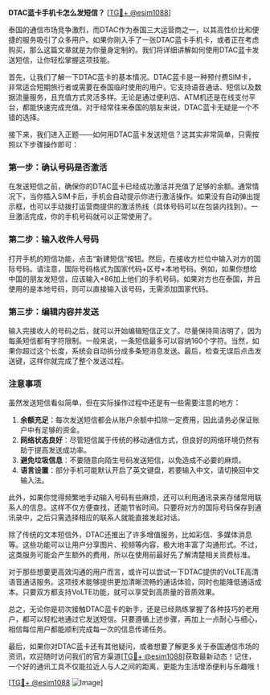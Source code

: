 **DTAC蓝卡手机卡怎么发短信？** [[TG💪+ @esim1088](https://t.me/s/esim1088)]

泰国的通信市场竞争激烈，而DTAC作为泰国三大运营商之一，以其高性价比和便捷的服务吸引了众多用户。如果你刚入手了一张DTAC蓝卡手机卡，或者正在考虑购买，那么这篇文章就是为你量身定制的。我们将详细讲解如何使用DTAC蓝卡发送短信，让你轻松掌握这项技能。

首先，让我们了解一下DTAC蓝卡的基本情况。DTAC蓝卡是一种预付费SIM卡，非常适合短期旅行者或需要在泰国临时使用的用户。它支持语音通话、短信以及数据流量服务，且充值方式灵活多样。无论是通过便利店、ATM机还是在线支付平台，都能快速完成充值。对于经常往来泰国的朋友来说，DTAC蓝卡无疑是一个不错的选择。

接下来，我们进入正题——如何用DTAC蓝卡发送短信？这其实非常简单，只需按照以下步骤操作即可：

### 第一步：确认号码是否激活

在发送短信之前，确保你的DTAC蓝卡已经成功激活并充值了足够的余额。通常情况下，当你插入SIM卡后，手机会自动提示你进行激活操作。如果没有自动弹出提示框，也可以手动拨打运营商提供的激活热线（具体号码可以在包装内找到）。一旦激活完成，你的手机号码就可以正常使用了。

### 第二步：输入收件人号码

打开手机的短信功能，点击“新建短信”按钮。然后，在接收方栏位中输入对方的国际号码。请注意，国际号码格式为国家代码+区号+本地号码。例如，如果你想给中国的朋友发短信，应该输入+86加上他们的手机号码。如果对方也在泰国，并且使用的是本地号码，则可以直接输入该号码，无需添加国家代码。

### 第三步：编辑内容并发送

输入完接收人的号码之后，就可以开始编辑短信正文了。尽量保持简洁明了，因为每条短信都有字符限制。一般来说，一条短信最多可以容纳160个字符。当然，如果你超过这个长度，系统会自动拆分成多条短消息发送。最后，检查无误后点击发送键，这样你就完成了整个发送过程。

### 注意事项

虽然发送短信看似简单，但在实际操作过程中还是有一些需要注意的地方：

1. **余额充足**：每次发送短信都会从账户余额中扣除一定费用，因此请务必保证账户中有足够的资金。
2. **网络状态良好**：尽管短信属于传统的移动通信方式，但良好的网络环境仍然有助于提高发送成功率。
3. **避免垃圾信息**：不要随意向陌生号码发送短信，以免造成不必要的麻烦。
4. **语言设置**：部分手机可能默认开启了英文键盘，若要输入中文，请切换回中文输入法。

此外，如果你觉得频繁地手动输入号码有些麻烦，还可以利用通讯录来存储常用联系人的信息。这样不仅方便查找，还能节省时间。只要将对方的国际号码保存到通讯录中，之后只需选择相应的联系人就能直接发起对话。

除了传统的文本短信外，DTAC还推出了许多增值服务，比如彩信、多媒体消息等。这些功能可以让用户分享图片、视频等内容，极大地丰富了沟通形式。不过，这类服务可能会产生额外的费用，所以在使用前最好先了解清楚相关资费标准。

对于那些想要更高效沟通的用户而言，或许可以尝试一下DTAC提供的VoLTE高清语音通话服务。这项技术能够提供更加清晰流畅的通话体验，同时也能降低通话成本。只要双方都支持VoLTE功能，就可以享受到高质量的音质效果。

总之，无论你是初次接触DTAC蓝卡的新手，还是已经熟练掌握了各种技巧的老用户，都可以轻松地通过它发送短信。只要遵循上述步骤，再加上一点耐心与细心，相信每位用户都能顺利完成每一次的信息传递任务。

最后，如果你对DTAC蓝卡还有其他疑问，或者想要了解更多关于泰国通信市场的资讯，欢迎随时访问我们的官方渠道[[TG💪+ @esim1088](https://t.me/s/esim1088)]获取最新动态！记住，一个好的通讯工具不仅能拉近人与人之间的距离，更能为生活增添便利与乐趣哦！

[[TG💪+ @esim1088](https://t.me/s/esim1088) ![Image](https://i.postimg.cc/4NQfJmqS/Snipaste-2025-05-13-00-14-12.png)]